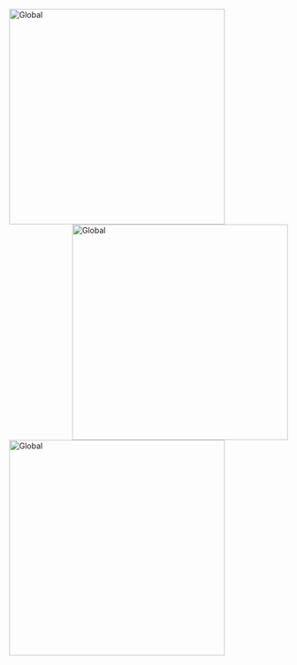 [<img alt="Global" src="http://129.151.231.6:8084/api/" align="left" width="390">](#)
[<img alt="Global" src="http://129.151.231.6:8084/api/skills" align="right" width="390">](#)
[<img alt="Global" src="http://129.151.231.6:8084/api/spotify" align="left" width="390">](https://stats.fm/cassoulet)
